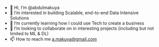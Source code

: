 - 👋 Hi, I’m @abdulmakuya
- 👀 I’m interested in building Scalable, end-to-end Data Intensive Solutions
- 🌱 I’m currently learning how I could use Tech to create a business
- 💞️ I’m looking to collaborate on in interesting projects (including but not limited to ML & DL)
- 📫 How to reach me a.makuya@gmail.com

<!---
abdulmakuya/abdulmakuya is a ✨ special ✨ repository because its `README.md` (this file) appears on your GitHub profile.
You can click the Preview link to take a look at your changes.
--->
